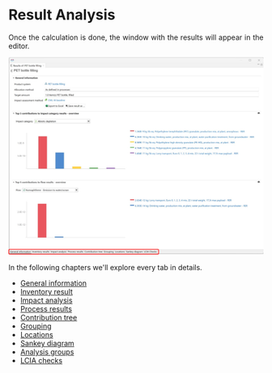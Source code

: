 # Result Analysis

<div style='text-align: justify;'>

Once the calculation is done, the window with the results will appear in the editor. 

![](../media/results_overview.png)

In the following chapters we'll explore every tab in details.

- [General information](../res_analysis/res_general_info.md)
- [Inventory result](../res_analysis/res_inventory_result.md)
- [Impact analysis](../res_analysis/res_impact_analysis.md)
- [Process results](../res_analysis/res_process_results.md)
- [Contribution tree](../res_analysis/res_contribution_tree.md)
- [Grouping](../res_analysis/res_grouping.md)
- [Locations](../res_analysis/res_locations.md)
- [Sankey diagram](../res_analysis/res_sankey.md)
- [Analysis groups](../res_analysis/res_analysis_groups.md)
- [LCIA checks](../res_analysis/res_lcia_checks.md)

</div>
